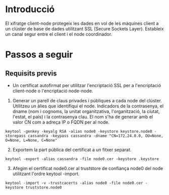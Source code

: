 
# Introducció

El xifratge client-node protegeix les dades en vol de les màquines client a un clúster de base de dades utilitzant SSL (Secure Sockets Layer). Estableix un canal segur entre el client i el node coordinador.

# Passos a seguir
## Requisits previs
-  Un certificat autofirmat per utilitzar l'encriptació SSL per a l'encriptació client-node o l'encriptació node-node.
  
1. Generar un parell de claus privades i públiques a cada node del clúster. Utilitzeu un àlies que identifiqui el node. Indicadors de la contrasenya, el dname (nom i cognoms, la unitat organitzativa, l'organització, la ciutat, l'estat, el país) i la contrasenya clau. El nom s'ha de generar amb el valor CN com a adreça IP o FQDN per al node.
```
keytool -genkey -keyalg RSA -alias node0 -keystore keystore.node0 -storepass cassandra -keypass cassandra -dname "CN=172.24.0.0, OU=None, O=None, L=None, C=None"
```
2. Exportem la part pública del certificat a un fitxer separat.
```
keytool -export -alias cassandra -file node0.cer -keystore .keystore
```
3. Afegim el certificat node0.cer al truststore de confiança node0 del node utilitzant l'ordre keytool -import.
```
keytool -import -v -trustcacerts -alias node0 -file node0.cer -keystore truststore.node0
```

